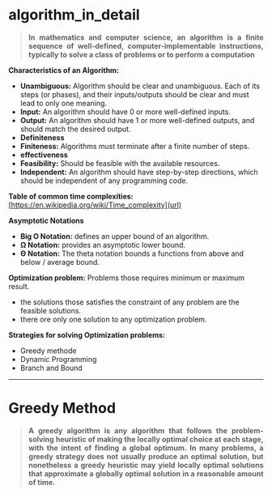 # algorithm_in_detail
>**<p align="justify">In mathematics and computer science, an algorithm is a finite sequence of well-defined, computer-implementable instructions, typically to solve a class of problems or to perform a computation<p/>**

**Characteristics of an Algorithm:**
- **Unambiguous:** Algorithm should be clear and unambiguous. Each of its steps (or phases), and their inputs/outputs should be clear and    must lead to only one meaning.
- **Input:** An algorithm should have 0 or more well-defined inputs.
- **Output:** An algorithm should have 1 or more well-defined outputs, and should match the desired output.
- **Definiteness** 
- **Finiteness:** Algorithms must terminate after a finite number of steps.
- **effectiveness**
- **Feasibility:**  Should be feasible with the available resources.
- **Independent:**  An algorithm should have step-by-step directions, which should be independent of any programming code.

**Table of common time complexities:**
[https://en.wikipedia.org/wiki/Time_complexity](url)

**Asymptotic Notations**
- **Big O Notation:** defines an upper bound of an algorithm.
- **Ω Notation:** provides an asymptotic lower bound.
- **Θ Notation:** The theta notation bounds a functions from above and below / average bound.

**Optimization problem:** Problems those requires minimum or maximum result.
- the solutions those satisfies the constraint of any problem are the feasible solutions.
- there ore only one solution to any optimization problem. 

**Strategies for solving Optimization problems:**
- Greedy methode
- Dynamic Programming 
- Branch and Bound

------------------------------------------------------------------------------------------------------------------------------------------
# Greedy Method
>**<p align="justify">A greedy algorithm is any algorithm that follows the problem-solving heuristic of making the locally optimal choice at each stage, with the intent of finding a global optimum. In many problems, a greedy strategy does not usually produce an optimal solution, but nonetheless a greedy heuristic may yield locally optimal solutions that approximate a globally optimal solution in a reasonable amount of time.<p/>**
